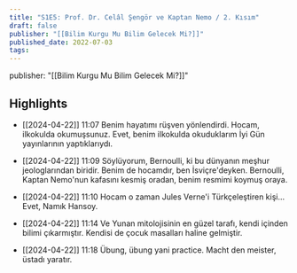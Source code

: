 ```yaml
---
title: "S1E5: Prof. Dr. Celâl Şengör ve Kaptan Nemo / 2. Kısım"
draft: false
publisher: "[[Bilim Kurgu Mu Bilim Gelecek Mi?]]"
published_date: 2022-07-03
tags:
---
```

publisher: "[[Bilim Kurgu Mu Bilim Gelecek Mi?]]"


## Highlights
* [[2024-04-22]] 11:07  Benim hayatımı rüşven yönlendirdi. Hocam, ilkokulda okumuşsunuz. Evet, benim ilkokulda okuduklarım İyi Gün yayınlarının yaptıklarıydı.

* [[2024-04-22]] 11:09  Söylüyorum, Bernoulli, ki bu dünyanın meşhur jeologlarından biridir. Benim de hocamdır, ben İsviçre'deyken. Bernoulli, Kaptan Nemo'nun kafasını kesmiş oradan, benim resmimi koymuş oraya.

* [[2024-04-22]] 11:10  Hocam o zaman Jules Verne'i Türkçeleştiren kişi... Evet, Namık Hansoy.

* [[2024-04-22]] 11:14  Ve Yunan mitolojisinin en güzel tarafı, kendi içinden bilimi çıkarmıştır. Kendisi de çocuk masalları haline gelmiştir.

* [[2024-04-22]] 11:18  Übung, übung yani practice. Macht den meister, üstadı yaratır.

